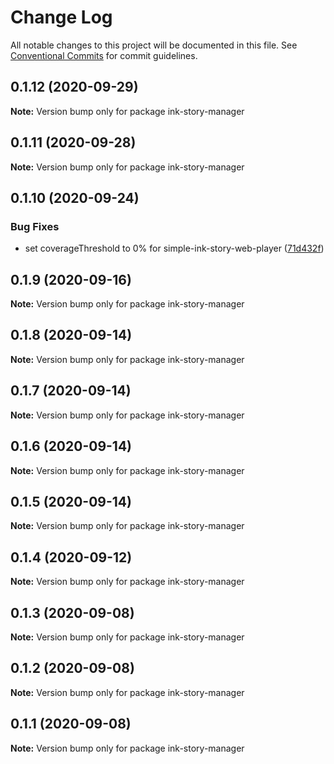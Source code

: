 # Change Log

All notable changes to this project will be documented in this file.
See [Conventional Commits](https://conventionalcommits.org) for commit guidelines.

## 0.1.12 (2020-09-29)

**Note:** Version bump only for package ink-story-manager





## 0.1.11 (2020-09-28)

**Note:** Version bump only for package ink-story-manager





## 0.1.10 (2020-09-24)


### Bug Fixes

* set coverageThreshold to 0% for simple-ink-story-web-player ([71d432f](https://github.com/FranciscoFornell/MIST/commit/71d432f7afe1c98e6e46374524a5cf34aecd378c))





## 0.1.9 (2020-09-16)

**Note:** Version bump only for package ink-story-manager





## 0.1.8 (2020-09-14)

**Note:** Version bump only for package ink-story-manager





## 0.1.7 (2020-09-14)

**Note:** Version bump only for package ink-story-manager





## 0.1.6 (2020-09-14)

**Note:** Version bump only for package ink-story-manager





## 0.1.5 (2020-09-14)

**Note:** Version bump only for package ink-story-manager





## 0.1.4 (2020-09-12)

**Note:** Version bump only for package ink-story-manager





## 0.1.3 (2020-09-08)

**Note:** Version bump only for package ink-story-manager

## 0.1.2 (2020-09-08)

**Note:** Version bump only for package ink-story-manager

## 0.1.1 (2020-09-08)

**Note:** Version bump only for package ink-story-manager
